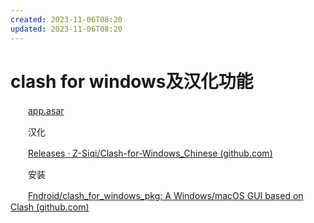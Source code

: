 ```yaml
---
created: 2023-11-06T08:20
updated: 2023-11-06T08:20
---
```

# clash for windows及汉化功能

　　[app.asar](app-20230716140408-rlksfzz.asar)

　　汉化

　　[Releases · Z-Siqi/Clash-for-Windows_Chinese (github.com)](https://github.com/Z-Siqi/Clash-for-Windows_Chinese/releases)

　　安装

　　[Fndroid/clash_for_windows_pkg: A Windows/macOS GUI based on Clash (github.com)](https://github.com/Fndroid/clash_for_windows_pkg)

　　‍
